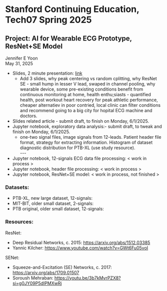 # Stanford Continuing Education, Tech07 Spring 2025  
## Project: AI for Wearable ECG Prototype, ResNet+SE Model  

Jennifer E Yoon  
May 31, 2025  

 * Slides, 2 minute presentation: <a href="https://github.com/JennEYoon/ECG-transform/blob/main/Tech07-project/Jennifer_Yoon_slides.pdf" alt="PDF slides, Tech07 Project">link</a>  
    * Add 3 slides, why peak centering vs random cplitting, why ResNet SE - small hump in lesser V lead, swaped in channel pooling, why wearable device, some pre-existing conditions benefit from continuous monitoring at home, health enthu;siasts - quantified health, post workout heart recovery for peak athletic performance, cheaper alternatiev in poor contried, local clinic can filter conditions and recommend going to a big city for hopital ECG machine and doctors.
 * Slides related article - submit draft, to finish on Monday, 6/1/2025.   
 * Jupyter notebook, exploratory data analysis:- submit draft, to tweak and finish on Monday, 6/1/2025.  
   - one-two signal files, image signals from 12-leads. Patient header file format, strategy for extracting information. Histogram of dataset diagnostic distribution for PTB-XL (use study resource).  
   \-\-\-  
 * Jupyter notebook, 12-signals ECG data file processing: < work in process >  
 * Jupyter notebook, header file processing: < work in process >  
 * Jupyter notebook, ResNet+SE model: < work in process, not finished >  


### Datasets:  
 * PTB-XL, new large dataset, 12-signals: 
 * MIT-BIT, older small dataset, 2-signals:  
 * PTB original, older small dataset, 12-signals:  

### Resources:  

ResNet:  
 * Deep Residual Networks, c. 2015: https://arxiv.org/abs/1512.03385
 * Yannic Kilcher:  https://www.youtube.com/watch?v=GWt6Fu05voI

SENet:  
 * Squeeze-and-Excitation (SE) Networks, c. 2017: https://arxiv.org/abs/1709.01507
 * Soroush Mehraban: https://youtu.be/3b7kMvrPZX8?si=g0JY09P5dIPMXwRj

